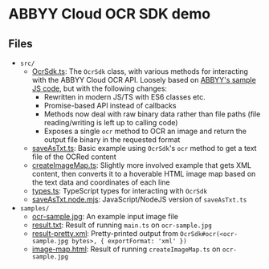 # ABBYY Cloud OCR SDK demo

## Files

- `src/`
  - [OcrSdk.ts](./src/OcrSdk.ts): The `OcrSdk` class, with various methods for interacting with the ABBYY Cloud OCR API. Loosely based on [ABBYY's sample JS code](https://github.com/abbyy/ocrsdk.com/blob/master/JavaScript/ocrsdk.js), but with the following changes:
    - Rewritten in modern JS/TS with ES6 classes etc.
    - Promise-based API instead of callbacks
    - Methods now deal with raw binary data rather than file paths (file reading/writing is left up to calling code)
    - Exposes a single `ocr` method to OCR an image and return the output file binary in the requested format
  - [saveAsTxt.ts](./src/saveAsTxt.ts): Basic example using `OcrSdk`'s `ocr` method to get a text file of the OCRed content
  - [createImageMap.ts](./src/createImageMap.ts): Slightly more involved example that gets XML content, then converts it to a hoverable HTML image map based on the text data and coordinates of each line
  - [types.ts](./src/types.ts): TypeScript types for interacting with `OcrSdk`
  - [saveAsTxt.node.mjs](./src/saveAsTxt.node.mjs): JavaScript/NodeJS version of `saveAsTxt.ts`
- `samples/`
  - [ocr-sample.jpg](./samples/ocr-sample.jpg): An example input image file
  - [result.txt](./samples/result.txt): Result of running `main.ts` on `ocr-sample.jpg`
  - [result-pretty.xml](./samples/result-pretty.xml): Pretty-printed output from `OcrSdk#ocr(<ocr-sample.jpg bytes>, { exportFormat: 'xml' })`
  - [image-map.html](./samples/image-map.html): Result of running `createImageMap.ts` on `ocr-sample.jpg`
